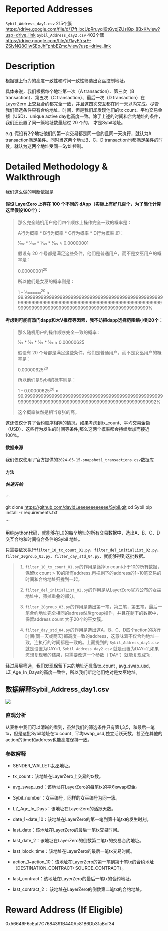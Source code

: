 # Reported Addresses

`Sybil_Address_day1.csv` 215个簇
https://drive.google.com/file/d/17ft_bcUpRruyqll9tGvpjZUslQp_8BxK/view?usp=drive_link
`Sybil_Address_day2.csv` 402个簇
https://drive.google.com/file/d/1ayFfrsrF-ZSIyNQ8OIwSEoJhFphbEZmc/view?usp=drive_link
# Description
根据链上行为的高度一致性和时间一致性筛选出女巫控制地址。


具体来说，我们根据每个地址第一次（A transaction）、第三次（B transaction）、第五次（C transaction）、最后一次（D transaction）在 LayerZero 上交互合约都完全一致，并且这四次交互都在同一天以内完成。尽管我们筛选条件只有合约地址、时间，但是我们却发现他们的tx count、平均交易金额（USD）、unique active day也高度一致。除了上述的时间和合约地址的条件，我们还设置了同一簇地址数量超过 20 个的，
才是Sybil地址。


e.g. 假设有2个地址他们的第一次交易都是同一合约且同一天执行，就认为A transaction满足条件。同时当这两个地址B、C、D transaction也都满足条件的时候，就认为这两个地址受同一Sybil控制。

# Detailed Methodology & Walkthrough
我们这么做的判断依据是
#### 假设 LayerZero 上存在 100 个不同的 dApp（实际上有好几百个，为了简化计算这里假设100个）：
<blockquote>



那么完全随机用户他们四个顺序上操作完全一致的概率是：

A行为概率 * B行为概率 * C行为概率 * D行为概率  即：

1&frasl;100 * 1&frasl;100 * 1&frasl;100 * 1&frasl;100 ≈ 0.00000001

假设有 20 个号都是满足这些条件，他们是普通用户，而不是女巫用户的概率是：

0.00000001<sup>20</sup>

所以他们是女巫的概率则是：

1 - 1&frasl;100000000<sup>20</sup> ≈ 99.99999999999999999999999999999999999999999999999999999999999999999999999999999999999999999999999999999999999999999999999999999999999999999999999999999999%


</blockquote>

#### 考虑到可能有热门dapp和大V推荐等因素，我不妨把dapp选择范围缩小到20个：

<blockquote>

  
那么随机用户的操作顺序完全一致的概率：
  
1&frasl;20 * 1&frasl;20 * 1&frasl;20 * 1&frasl;20 ≈ 0.00000625

假设有 20 个号都是满足这些条件，他们是普通用户，而不是女巫用户的概率是：

0.00000625<sup>20</sup>

所以他们是Sybil的概率则是：

1 - 0.00000625<sup>20</sup> ≈ 99.999999999999999999999999999999999999999999999999999999999999999999999999999999999999999999999999999992%

这个概率依然是相当夸张的高。
</blockquote>

这还仅仅计算了合约顺序相等的情况，如果考虑到tx_count、平均交易金额（USD）、这些行为发生的时间等条件,那么这两个概率都会持续增加而接近 100%。


#### 数据来源
我们仅仅使用了官方提供的`2024-05-15-snapshot1_transactions.csv`数据库
#### 方法
##### 快速开始

\`\`\`

git clone https://github.com/davidLeeeeeeeeeeee/Sybil.git
cd Sybil
pip install -r requirements.txt

\`\`\`


用纯python代码，就能够在L0的每个地址的所有交易数据中，选出A、B、C、D交互合约和时间符合条件的Sybil 地址。

只需要依次执行`filter_10_tx_count_01.py`、`filter_del_initialList_02.py`、`filter_20group_03.py`、`filter_day_std_04.py`、就能够得到这批数据。

<blockquote>
  
1.  `filter_10_tx_count_01.py`的作用是筛掉tx count小于10的所有数据，保留tx count > 10的所有address,再把剩下的address的1~10笔交易的时间和合约地址归拢到一起。

2.  `filter_del_initialList_02.py`的作用是从LayerZero官方公布的女巫地址中，筛掉重叠的部分。

3.  `filter_20group_03.py`的作用是选出第一笔，第三笔，第五笔，最后一笔合约地址完全相同的adress然后group操作，并且在剩下的数据中，保留address count 大于20个的巫女簇。

4.  `filter_day_std_04.py`的作用是选出这A、B、C、D四个action的执行时间(同一天或两天)都高度一致的address，这意味着不仅合约地址一致，连执行的时间都是一致的。上面提到的 `Sybil_Address_day1.csv` 就是设置为DAY=1, `Sybil_Address_day2.csv` 就是设置为DAY=2,如果您想复现我的结果，只需要改这一个参数（'DAY'）就能复现成功.
   

</blockquote>
经过层层筛选，我们发现保留下来的地址还具备tx_count , avg_swap_usd, LZ_Age_In_Days的高度一致性，所以我们断定他们绝对是女巫地址。

## 数据解释Sybil_Address_day1.csv
<img src="https://i.imgur.com/EWvKUMZ.png">

### 直观分析
从表格中我们可以清晰的看到，虽然我们的筛选条件只有第1,3,5，和最后一笔 tx，但是这批Sybil地址在tx count , 平均swap_usd,独立活跃天数，甚至在其他的action的time和address也能高度保持一致。
### 参数解释
- SENDER_WALLET:女巫地址。

- tx_count：该地址在LayerZero上交易的tx数。

- avg_swap_usd：该地址在LayerZero的每笔tx的平均swap资金。

- Sybil_number：女巫编号，同样的女巫编号为同一簇。

- LZ_Age_In_Days：该地址在LayerZero的活跃天数。

- date_1~date_10：该地址在LayerZero的第一笔到第十笔tx的发生时刻。

- last_date：该地址在LayerZero的最后一笔tx交易时间。

- last_date_2：该地址在LayerZero的倒数第二笔tx的交易合约地址。

- last_block_time：该地址在LayerZero的最后一笔tx交易时间。

- action_1~action_10：该地址在LayerZero的第一笔到第十笔tx的合约地址（DESTINATION_CONTRACT+SOURCE_CONTRACT）。

- last_contract：该地址在LayerZero的最后一笔tx的合约地址。

- last_contract_2： 该地址在LayerZero的倒数第二笔tx的合约地址。

  
# Reward Address (If Eligible)
0x56646F6cEaf7C7684391B440Ac81B6Db31aBcf34
